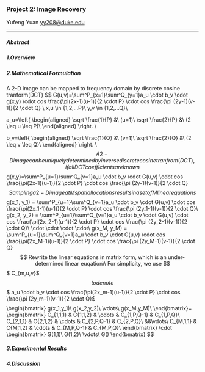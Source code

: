 ### Project 2: Image Recovery
Yufeng Yuan
yy208@duke.edu

- - -

##### Abstract

##### 1.Overview

##### 2.Mathematical Formulation
A 2-D image can be mapped to frequency domain by discrete cosine tranform(DCT)
$$
G(u,v)=\sum^P_{x=1}\sum^Q_{y=1}a_u \cdot b_v \cdot g(x,y) \cdot cos \frac{\pi(2x-1)(u-1)}{2 \cdot P} \cdot cos \frac{\pi (2y-1)(v-1)}{2 \cdot Q}
\\
x,u \in \{1,2,...P\}\\
y,v \in \{1,2,...Q\}\\

a_u=\left\{
\begin{aligned}
\sqrt \frac{1}{P} &\ (u=1)\\
\sqrt \frac{2}{P} &\ (2 \leq u \leq P)\\
\end{aligned}
\right.
\\

b_v=\left\{
\begin{aligned}
\sqrt \frac{1}{Q} &\ (v=1)\\
\sqrt \frac{2}{Q} &\ (2 \leq v \leq Q)\\
\end{aligned}
\right.
\\
$$
A 2-D image can be uniquely determined by inverse discrete cosine tranfrom(DCT), if all DCT coefficients are known
$$
g(x,y)=\sum^P_{u=1}\sum^Q_{v=1}a_u \cdot b_v \cdot G(u,v) \cdot cos \frac{\pi(2x-1)(u-1)}{2 \cdot P} \cdot cos \frac{\pi (2y-1)(v-1)}{2 \cdot Q}
$$
Sampling a 2-D image at M spatial locations results in a set of M linear equations
$$
g(x_1, y_1) = \sum^P_{u=1}\sum^Q_{v=1}a_u \cdot b_v \cdot G(u,v) \cdot cos \frac{\pi(2x_1-1)(u-1)}{2 \cdot P} \cdot cos \frac{\pi (2y_1-1)(v-1)}{2 \cdot Q}\\
g(x_2, y_2) = \sum^P_{u=1}\sum^Q_{v=1}a_u \cdot b_v \cdot G(u,v) \cdot cos \frac{\pi(2x_2-1)(u-1)}{2 \cdot P} \cdot cos \frac{\pi (2y_2-1)(v-1)}{2 \cdot Q}\\
\cdot \cdot \cdot \cdot\\
g(x_M, y_M) = \sum^P_{u=1}\sum^Q_{v=1}a_u \cdot b_v \cdot G(u,v) \cdot cos \frac{\pi(2x_M-1)(u-1)}{2 \cdot P} \cdot cos \frac{\pi (2y_M-1)(v-1)}{2 \cdot Q}
$$
Rewrite the linear equations in matrix form, which is an under-determined linear euqation\\
For simplicity, we use $$$ C_{m,u,v}$$$to denote $$$ a_u \cdot b_v \cdot cos \frac{\pi(2x_m-1)(u-1)}{2 \cdot P} \cdot cos \frac{\pi (2y_m-1)(v-1)}{2 \cdot Q}$$$
$$
\begin{bmatrix}
g(x_1,y_1)\\
g(x_2,y_2)\\
\vdots\\
g(x_M,y_M)\\
\end{bmatrix}=
\begin{bmatrix}
C_{1,1,1} & C{1,1,2} & \cdots & C_{1,P,Q-1} & C_{1,P,Q}\\
C_{2,1,1} & C{2,1,2} & \cdots & C_{2,P,Q-1} & C_{2,P,Q}\\
&&\vdots\\
C_{M,1,1} & C{M,1,2} & \cdots & C_{M,P,Q-1} & C_{M,P,Q}\\
\end{bmatrix}
\cdot
\begin{bmatrix}
G(1,1)\\
G(1,2)\\
\vdots\\
G()
\end{bmatrix}
$$
##### 3.Experimental Results

##### 4.Discussion
